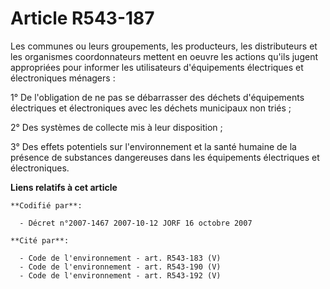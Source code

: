 # Article R543-187

Les communes ou leurs groupements, les producteurs, les distributeurs et les organismes coordonnateurs mettent en oeuvre les
actions qu'ils jugent appropriées pour informer les utilisateurs d'équipements électriques et électroniques ménagers :

1° De l'obligation de ne pas se débarrasser des déchets d'équipements électriques et électroniques avec les déchets
municipaux non triés ;

2° Des systèmes de collecte mis à leur disposition ;

3° Des effets potentiels sur l'environnement et la santé humaine de la présence de substances dangereuses dans les
équipements électriques et électroniques.

**Liens relatifs à cet article**

	**Codifié par**:

	  - Décret n°2007-1467 2007-10-12 JORF 16 octobre 2007

	**Cité par**:

	  - Code de l'environnement - art. R543-183 (V)
	  - Code de l'environnement - art. R543-190 (V)
	  - Code de l'environnement - art. R543-192 (V)

